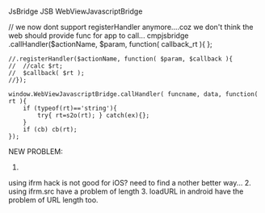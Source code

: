 
#

JsBridge
JSB
WebViewJavascriptBridge

// we now dont support registerHandler anymore....coz we don't think the web should provide func for app to call...
cmpjsbridge
  .callHandler($actionName, $param, function( callback_rt ){
	};

	//.registerHandler($actionName, function( $param, $callback ){
	//	//calc $rt;
	//	$callback( $rt );
	//});

	window.WebViewJavascriptBridge.callHandler( funcname, data, function( rt ){
		if (typeof(rt)=='string'){
			try{ rt=s2o(rt); } catch(ex){};
		}
		if (cb) cb(rt);
	});

NEW PROBLEM:

1.
using ifrm hack is not good for iOS? need to find a nother better way...
2.
using ifrm.src have a problem of length
3.
loadURL in android have the problem of URL length too.
